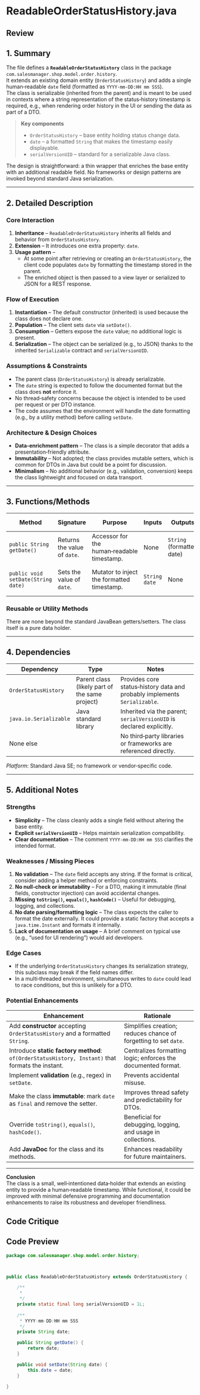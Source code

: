 # ReadableOrderStatusHistory.java

## Review

## 1. Summary  
The file defines a **`ReadableOrderStatusHistory`** class in the package `com.salesmanager.shop.model.order.history`.  
It extends an existing domain entity (`OrderStatusHistory`) and adds a single human‑readable `date` field (formatted as `YYYY-mm-DD:HH mm SSS`).  
The class is serializable (inherited from the parent) and is meant to be used in contexts where a string representation of the status‑history timestamp is required, e.g., when rendering order history in the UI or sending the data as part of a DTO.

> **Key components**  
> * `OrderStatusHistory` – base entity holding status change data.  
> * `date` – a formatted `String` that makes the timestamp easily displayable.  
> * `serialVersionUID` – standard for a serializable Java class.

The design is straightforward: a thin wrapper that enriches the base entity with an additional readable field. No frameworks or design patterns are invoked beyond standard Java serialization.

---

## 2. Detailed Description  

### Core Interaction  
1. **Inheritance** – `ReadableOrderStatusHistory` inherits all fields and behavior from `OrderStatusHistory`.  
2. **Extension** – It introduces one extra property: `date`.  
3. **Usage pattern** –  
   * At some point after retrieving or creating an `OrderStatusHistory`, the client code populates `date` by formatting the timestamp stored in the parent.  
   * The enriched object is then passed to a view layer or serialized to JSON for a REST response.

### Flow of Execution  
1. **Instantiation** – The default constructor (inherited) is used because the class does not declare one.  
2. **Population** – The client sets `date` via `setDate()`.  
3. **Consumption** – Getters expose the `date` value; no additional logic is present.  
4. **Serialization** – The object can be serialized (e.g., to JSON) thanks to the inherited `Serializable` contract and `serialVersionUID`.

### Assumptions & Constraints  
* The parent class (`OrderStatusHistory`) is already serializable.  
* The `date` string is expected to follow the documented format but the class does **not** enforce it.  
* No thread‑safety concerns because the object is intended to be used per request or per DTO instance.  
* The code assumes that the environment will handle the date formatting (e.g., by a utility method) before calling `setDate`.

### Architecture & Design Choices  
* **Data‑enrichment pattern** – The class is a simple decorator that adds a presentation‑friendly attribute.  
* **Immutability** – Not adopted; the class provides mutable setters, which is common for DTOs in Java but could be a point for discussion.  
* **Minimalism** – No additional behavior (e.g., validation, conversion) keeps the class lightweight and focused on data transport.

---

## 3. Functions/Methods  

| Method | Signature | Purpose | Inputs | Outputs | Side Effects |
|--------|-----------|---------|--------|---------|--------------|
| `public String getDate()` | Returns the value of `date`. | Accessor for the human‑readable timestamp. | None | `String` (formatted date) | None |
| `public void setDate(String date)` | Sets the value of `date`. | Mutator to inject the formatted timestamp. | `String date` | None | Assigns to the private field. |

### Reusable or Utility Methods  
There are none beyond the standard JavaBean getters/setters. The class itself is a pure data holder.

---

## 4. Dependencies  

| Dependency | Type | Notes |
|------------|------|-------|
| `OrderStatusHistory` | Parent class (likely part of the same project) | Provides core status‑history data and probably implements `Serializable`. |
| `java.io.Serializable` | Java standard library | Inherited via the parent; `serialVersionUID` is declared explicitly. |
| None else | | No third‑party libraries or frameworks are referenced directly. |

*Platform*: Standard Java SE; no framework or vendor‑specific code.

---

## 5. Additional Notes  

### Strengths  
* **Simplicity** – The class cleanly adds a single field without altering the base entity.  
* **Explicit `serialVersionUID`** – Helps maintain serialization compatibility.  
* **Clear documentation** – The comment `YYYY-mm-DD:HH mm SSS` clarifies the intended format.

### Weaknesses / Missing Pieces  
1. **No validation** – The `date` field accepts any string. If the format is critical, consider adding a helper method or enforcing constraints.  
2. **No null‑check or immutability** – For a DTO, making it immutable (final fields, constructor injection) can avoid accidental changes.  
3. **Missing `toString()`, `equals()`, `hashCode()`** – Useful for debugging, logging, and collections.  
4. **No date parsing/formatting logic** – The class expects the caller to format the date externally. It could provide a static factory that accepts a `java.time.Instant` and formats it internally.  
5. **Lack of documentation on usage** – A brief comment on typical use (e.g., “used for UI rendering”) would aid developers.

### Edge Cases  
* If the underlying `OrderStatusHistory` changes its serialization strategy, this subclass may break if the field names differ.  
* In a multi‑threaded environment, simultaneous writes to `date` could lead to race conditions, but this is unlikely for a DTO.

### Potential Enhancements  
| Enhancement | Rationale |
|-------------|-----------|
| Add **constructor** accepting `OrderStatusHistory` and a formatted `String`. | Simplifies creation; reduces chance of forgetting to set `date`. |
| Introduce **static factory method**: `of(OrderStatusHistory, Instant)` that formats the instant. | Centralizes formatting logic; enforces the documented format. |
| Implement **validation** (e.g., regex) in `setDate`. | Prevents accidental misuse. |
| Make the class **immutable**: mark `date` as `final` and remove the setter. | Improves thread safety and predictability for DTOs. |
| Override `toString()`, `equals()`, `hashCode()`. | Beneficial for debugging, logging, and usage in collections. |
| Add **JavaDoc** for the class and its methods. | Enhances readability for future maintainers. |

---

**Conclusion**  
The class is a small, well‑intentioned data‑holder that extends an existing entity to provide a human‑readable timestamp. While functional, it could be improved with minimal defensive programming and documentation enhancements to raise its robustness and developer friendliness.

## Code Critique



## Code Preview

```java
package com.salesmanager.shop.model.order.history;



public class ReadableOrderStatusHistory extends OrderStatusHistory {

	/**
	 * 
	 */
	private static final long serialVersionUID = 1L;
	
	/**
	 * YYYY-mm-DD:HH mm SSS
	 */
	private String date;

	public String getDate() {
		return date;
	}

	public void setDate(String date) {
		this.date = date;
	}

}



```
